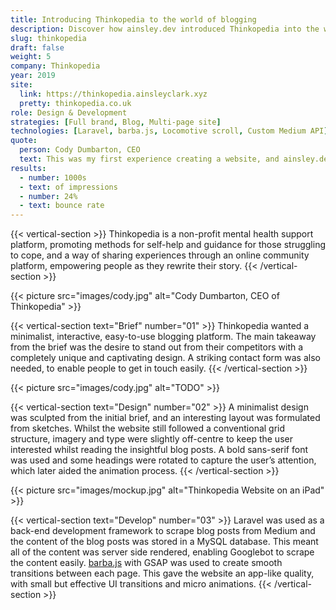 ```yaml
---
title: Introducing Thinkopedia to the world of blogging
description: Discover how ainsley.dev introduced Thinkopedia into the world of blogging by creating a minimalist, interactive, easy-to-use blogging platform.
slug: thinkopedia
draft: false
weight: 5
company: Thinkopedia
year: 2019
site:
  link: https://thinkopedia.ainsleyclark.xyz
  pretty: thinkopedia.co.uk
role: Design & Development
strategies: [Full brand, Blog, Multi-page site]
technologies: [Laravel, barba.js, Locomotive scroll, Custom Medium API]
quote:
  person: Cody Dumbarton, CEO
  text: This was my first experience creating a website, and ainsley.dev really helped me every step of the way. The level of detail they delivered on was incredible. The end result was 10 times better than I could have ever imagined. Highly recommend, will be in contact again! Thank you!
results:
  - number: 1000s
  - text: of impressions
  - number: 24%
  - text: bounce rate
---
```


<!-- Intro -->
{{< vertical-section >}}
Thinkopedia is a non-profit mental health support platform, promoting methods for self-help and guidance for those
struggling to cope, and a way of sharing experiences through an online community platform, empowering people as they
rewrite their story.
{{< /vertical-section >}}

<!-- Cody Dumbarton -->
{{< picture src="images/cody.jpg" alt="Cody Dumbarton, CEO of Thinkopedia" >}}

<!-- Brief -->
{{< vertical-section text="Brief" number="01" >}}
Thinkopedia wanted a minimalist, interactive, easy-to-use blogging platform. The main takeaway from the brief was the
desire to stand out from their competitors with a completely unique and captivating design. A striking contact form was
also needed, to enable people to get in touch easily.
{{< /vertical-section >}}

<!-- Video -->
{{< picture src="images/cody.jpg" alt="TODO" >}}

<!-- Design -->
{{< vertical-section text="Design" number="02" >}}
A minimalist design was sculpted from the initial brief, and an interesting layout was formulated from sketches. Whilst
the website still followed a conventional grid structure, imagery and type were slightly off-centre to keep the user
interested whilst reading the insightful blog posts. A bold sans-serif font was used and some headings were rotated to
capture the user’s attention, which later aided the animation process.
{{< /vertical-section >}}

<!-- Mockup -->
{{< picture src="images/mockup.jpg" alt="Thinkopedia Website on an iPad" >}}

<!-- Development -->
{{< vertical-section text="Develop" number="03" >}}
Laravel was used as a back-end development framework to scrape blog posts from Medium and the content of the blog posts
was stored in a MySQL database. This meant all of the content was server side rendered, enabling Googlebot to scrape the
content easily. [barba.js](https://barba.js.org/) with GSAP was used to create smooth transitions between each page.
This gave the website an app-like quality, with small but effective UI transitions and micro animations.
{{< /vertical-section >}}
